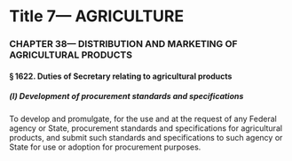 
# Title 7— AGRICULTURE
### CHAPTER 38— DISTRIBUTION AND MARKETING OF AGRICULTURAL PRODUCTS
#### § 1622. Duties of Secretary relating to agricultural products
##### (l) Development of procurement standards and specifications

To develop and promulgate, for the use and at the request of any Federal agency or State, procurement standards and specifications for agricultural products, and submit such standards and specifications to such agency or State for use or adoption for procurement purposes.
